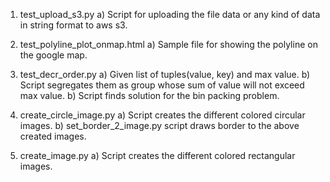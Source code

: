 

1) test_upload_s3.py
	a) Script for uploading the file data or any kind of data in string format to aws s3.

2) test_polyline_plot_onmap.html
	a) Sample file for showing the polyline on the google map. 

3) test_decr_order.py
	a) Given list of tuples(value, key) and max value.
    b) Script segregates them as group whose sum of value will not exceed max value.
    b) Script finds solution for the bin packing problem.

4) create_circle_image.py
	a) Script creates the different colored circular images.
	b) set_border_2_image.py script draws border to the above created images.

5) create_image.py
	a) Script creates the different colored rectangular images.